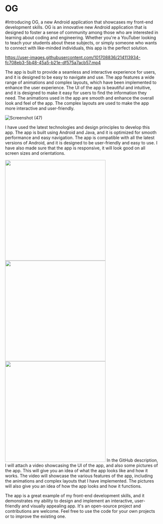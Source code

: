 # OG
#Introducing OG, a new Android application that showcases my front-end development skills. OG is an innovative new Android application that is designed to foster a sense of community among those who are interested in learning about coding and engineering. Whether you're a YouTuber looking to teach your students about these subjects, or simply someone who wants to connect with like-minded individuals, this app is the perfect solution.


https://user-images.githubusercontent.com/101708836/214113934-fc708eb3-5b48-45a5-b21e-df575a7acb57.mp4


The app is built to provide a seamless and interactive experience for users, and it is designed to be easy to navigate and use. The app features a wide range of animations and complex layouts, which have been implemented to enhance the user experience. The UI of the app is beautiful and intuitive, and it is designed to make it easy for users to find the information they need. The animations used in the app are smooth and enhance the overall look and feel of the app. The complex layouts are used to make the app more interactive and user-friendly.

![Screenshot (47)](https://user-images.githubusercontent.com/101708836/214114195-da321484-b36a-405c-8949-54216f29fc02.png)

I have used the latest technologies and design principles to develop this app. The app is built using Android and Java, and it is optimized for smooth performance and easy navigation. The app is compatible with all the latest versions of Android, and it is designed to be user-friendly and easy to use. I have also made sure that the app is responsive, it will look good on all screen sizes and orientations.

<img src="https://user-images.githubusercontent.com/101708836/214114577-6915fa0a-7694-4f96-b0f9-866fecc3f727.jpeg" width="330"/><img src="https://user-images.githubusercontent.com/101708836/214114573-398e8a62-ce02-4a13-be71-fe870df4582e.jpeg" width="330"/><img src="https://user-images.githubusercontent.com/101708836/214114581-0fe3042d-084f-4ea9-a4da-d1b38cc0ee2d.jpeg" width="330"/>
In the GitHub description, I will attach a video showcasing the UI of the app, and also some pictures of the app. This will give you an idea of what the app looks like and how it works. The video will showcase the various features of the app, including the animations and complex layouts that I have implemented. The pictures will also give you an idea of how the app looks and how it functions.

The app is a great example of my front-end development skills, and it demonstrates my ability to design and implement an interactive, user-friendly and visually appealing app. It's an open-source project and contributions are welcome. Feel free to use the code for your own projects or to improve the existing one.
